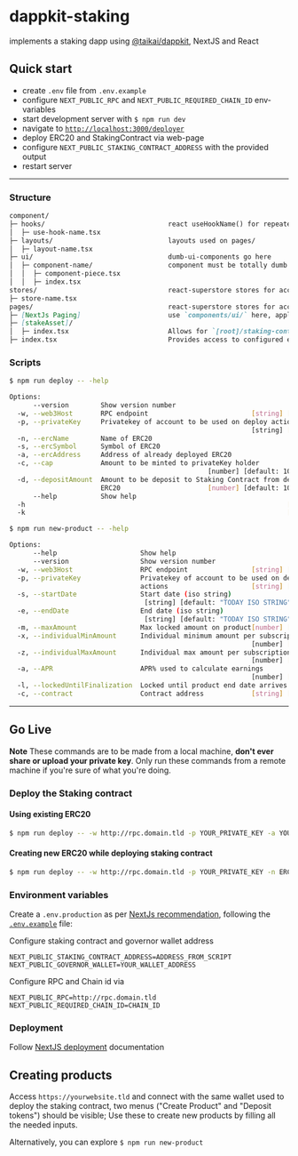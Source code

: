 # dappkit-staking
implements a staking dapp using [@taikai/dappkit](https://github.com/taikai/dappkit), NextJS and React

## Quick start
- create `.env` file from `.env.example`
- configure `NEXT_PUBLIC_RPC` and `NEXT_PUBLIC_REQUIRED_CHAIN_ID` env-variables
- start development server with `$ npm run dev`
- navigate to [`http://localhost:3000/deployer`](http://localhost:3000/deployer)
- deploy ERC20 and StakingContract via web-page
- configure `NEXT_PUBLIC_STAKING_CONTRACT_ADDRESS` with the provided output
- restart server

---

### Structure
```md
component/
├─ hooks/                               react useHookName() for repeated page/ux actions
│  ├─ use-hook-name.tsx
├─ layouts/                             layouts used on pages/
│  ├─ layout-name.tsx
├─ ui/                                  dumb-ui-components go here
│  ├─ component-name/                   component must be totally dumb and export its actions
│  │  ├─ component-piece.tsx
│  │  ├─ index.tsx
stores/                                 react-superstore stores for accessing needed values
├─ store-name.tsx
pages/                                  react-superstore stores for accessing needed values
├─ [NextJs Paging]                      use `components/ui/` here, apply logic where needed
├─ [stakeAsset]/
│  ├─ index.tsx                         Allows for `[root]/staking-contract-address` navigation
├─ index.tsx                            Provides access to configured environment staking contract
```

### Scripts

```bash
$ npm run deploy -- -help

Options:
      --version        Show version number                             [boolean]
  -w, --web3Host       RPC endpoint                          [string] [required]
  -p, --privateKey     Privatekey of account to be used on deploy actions
                                                             [string] [required]
  -n, --ercName        Name of ERC20                                    [string]
  -s, --ercSymbol      Symbol of ERC20                                  [string]
  -a, --ercAddress     Address of already deployed ERC20                [string]
  -c, --cap            Amount to be minted to privateKey holder
                                                  [number] [default: 1000000000]
  -d, --depositAmount  Amount to be deposit to Staking Contract from deployed
                       ERC20                      [number] [default: 1000000000]
      --help           Show help                                       [boolean]
  -h                                                                  [required]
  -k                                                                  [required]
```
```bash
$ npm run new-product -- -help

Options:
      --help                     Show help                             [boolean]
      --version                  Show version number                   [boolean]
  -w, --web3Host                 RPC endpoint                [string] [required]
  -p, --privateKey               Privatekey of account to be used on deploy
                                 actions                     [string] [required]
  -s, --startDate                Start date (iso string)
                                  [string] [default: "TODAY ISO STRING"]
  -e, --endDate                  End date (iso string)
                                  [string] [default: "TODAY ISO STRING"]
  -m, --maxAmount                Max locked amount on product[number] [required]
  -x, --individualMinAmount      Individual minimum amount per subscription
                                                             [number] [required]
  -z, --individualMaxAmount      Individual max amount per subscription
                                                             [number] [required]
  -a, --APR                      APR% used to calculate earnings
                                                             [number] [required]
  -l, --lockedUntilFinalization  Locked until product end date arrives [boolean]
  -c, --contract                 Contract address            [string] [required]
```

---

## Go Live
**Note** These commands are to be made from a local machine, **don't ever share or upload your private key**. Only run 
these commands from a remote machine if you're sure of what you're doing.

### Deploy the Staking contract

#### Using existing ERC20
```bash
$ npm run deploy -- -w http://rpc.domain.tld -p YOUR_PRIVATE_KEY -a YOUR_ERC20_ADDRESS -d DEPOSIT_AMOUNT
```

#### Creating new ERC20 while deploying staking contract
```bash
$ npm run deploy -- -w http://rpc.domain.tld -p YOUR_PRIVATE_KEY -n ERC20_NAME -s ERC20_SYMBOL -c CAP_AMOUNT -d DEPOSIT_AMOUNT
```

### Environment variables
Create a `.env.production` as per 
[NextJs recommendation](https://nextjs.org/docs/basic-features/environment-variables#default-environment-variables), 
following the [`.env.example`](./.env.example) file:

Configure staking contract and governor wallet address
```dotenv
NEXT_PUBLIC_STAKING_CONTRACT_ADDRESS=ADDRESS_FROM_SCRIPT
NEXT_PUBLIC_GOVERNOR_WALLET=YOUR_WALLET_ADDRESS
```

Configure RPC and Chain id via
```dotenv
NEXT_PUBLIC_RPC=http://rpc.domain.tld
NEXT_PUBLIC_REQUIRED_CHAIN_ID=CHAIN_ID
```

### Deployment
Follow [NextJS deployment](https://nextjs.org/docs/deployment) documentation

## Creating products
Access `https://yourwebsite.tld` and connect with the same wallet used to deploy the staking contract, 
two menus ("Create Product" and "Deposit tokens") should be visible; Use these to create new products by filling all
the needed inputs.

Alternatively, you can explore `$ npm run new-product`